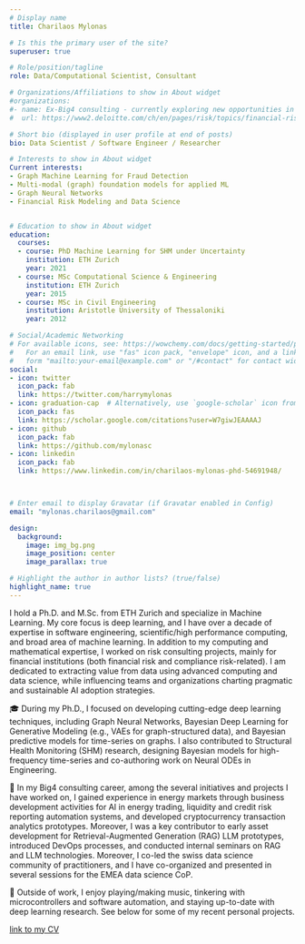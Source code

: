 ```yaml
---
# Display name
title: Charilaos Mylonas

# Is this the primary user of the site?
superuser: true

# Role/position/tagline
role: Data/Computational Scientist, Consultant

# Organizations/Affiliations to show in About widget
#organizations:
#- name: Ex-Big4 consulting - currently exploring new opportunities in an ML Startup.
#  url: https://www2.deloitte.com/ch/en/pages/risk/topics/financial-risk.html?icid=nav2_financial-risk

# Short bio (displayed in user profile at end of posts)
bio: Data Scientist / Software Engineer / Researcher

# Interests to show in About widget
Current interests:
- Graph Machine Learning for Fraud Detection
- Multi-modal (graph) foundation models for applied ML
- Graph Neural Networks
- Financial Risk Modeling and Data Science 


# Education to show in About widget
education:
  courses:
  - course: PhD Machine Learning for SHM under Uncertainty
    institution: ETH Zurich
    year: 2021 
  - course: MSc Computational Science & Engineering
    institution: ETH Zurich
    year: 2015
  - course: MSc in Civil Engineering
    institution: Aristotle University of Thessaloniki
    year: 2012

# Social/Academic Networking
# For available icons, see: https://wowchemy.com/docs/getting-started/page-builder/#icons
#   For an email link, use "fas" icon pack, "envelope" icon, and a link in the
#   form "mailto:your-email@example.com" or "/#contact" for contact widget.
social:
- icon: twitter
  icon_pack: fab
  link: https://twitter.com/harrymylonas
- icon: graduation-cap  # Alternatively, use `google-scholar` icon from `ai` icon pack
  icon_pack: fas
  link: https://scholar.google.com/citations?user=W7giwJEAAAAJ
- icon: github
  icon_pack: fab
  link: https://github.com/mylonasc
- icon: linkedin
  icon_pack: fab
  link: https://www.linkedin.com/in/charilaos-mylonas-phd-54691948/



# Enter email to display Gravatar (if Gravatar enabled in Config)
email: "mylonas.charilaos@gmail.com"

design:
  background: 
    image: img_bg.png
    image_position: center
    image_parallax: true

# Highlight the author in author lists? (true/false)
highlight_name: true
---
```


I hold a Ph.D. and M.Sc. from ETH Zurich and specialize in Machine Learning. My core focus is deep learning, and I have over a decade of expertise in software engineering, scientific/high performance computing, and broad area of machine learning. 
In addition to my computing and mathematical expertise, I worked on risk consulting projects, mainly for financial institutions (both financial risk and compliance risk-related). I am dedicated to extracting value from data using advanced computing 
and data science, while influencing teams and organizations charting pragmatic and sustainable AI adoption strategies.

🎓 During my Ph.D., I focused on developing cutting-edge deep learning techniques, including Graph Neural Networks, Bayesian Deep Learning for Generative Modeling (e.g., VAEs for graph-structured data), and Bayesian predictive models for time-series on graphs.
I also contributed to Structural Health Monitoring (SHM) research, designing Bayesian models for high-frequency time-series and co-authoring work on Neural ODEs in Engineering.

💼 In my Big4 consulting career, among the several initiatives and projects I have worked on, I gained experience in energy markets through business development activities for AI in energy trading, liquidity and credit risk reporting automation systems, and developed cryptocurrency transaction analytics prototypes. Moreover, I was a key contributor to early asset development for Retrieval-Augmented Generation (RAG) LLM prototypes, introduced DevOps processes, and conducted internal seminars on RAG and LLM technologies. Moreover, I co-led the swiss data science community of practitioners, and I have co-organized and presented in several sessions for the EMEA data science CoP.

🎹 Outside of work, I enjoy playing/making music, tinkering with microcontrollers and software automation, and staying up-to-date with deep learning research. 
See below for some of my recent personal projects.

[link to my CV]( uploads/MylonasCharilaos_12Jun25.pdf)


